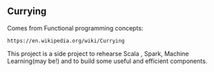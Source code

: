## Currying 

Comes from Functional programming concepts:

`https://en.wikipedia.org/wiki/Currying`

This project is a side project to rehearse Scala , Spark, Machine Learning(may be!) and to build some useful and efficient components.
